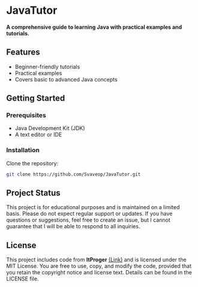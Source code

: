 # JavaTutor

**A comprehensive guide to learning Java with practical examples and tutorials.**

## Features
- Beginner-friendly tutorials
- Practical examples
- Covers basic to advanced Java concepts

## Getting Started

### Prerequisites
- Java Development Kit (JDK)
- A text editor or IDE

### Installation
Clone the repository:
```bash
git clone https://github.com/Svaveop/JavaTutor.git
```

## Project Status

This project is for educational purposes and is maintained on a limited basis. Please do not expect regular support or updates. If you have questions or suggestions, feel free to create an issue, but I cannot guarantee that I will be able to respond to all inquiries.

## License

This project includes code from **ItProger** [(Link)](https://itproger.com/course/react) and is licensed under the MIT License. You are free to use, copy, and modify the code, provided that you retain the copyright notice and license text. Details can be found in the LICENSE file.
